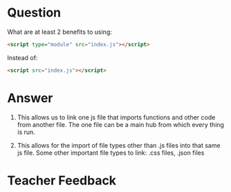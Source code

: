 # Question

What are at least 2 benefits to using:

```html
<script type="module" src="index.js"></script>
```

Instead of:

```html
<script src="index.js"></script>
```

# Answer

1. This allows us to link one js file that imports functions and other code from another file. The one file can be a main hub from which every thing is run.

2. This allows for the import of file types other than .js files into that same js file. Some other important file types to link: .css files, .json files

# Teacher Feedback
